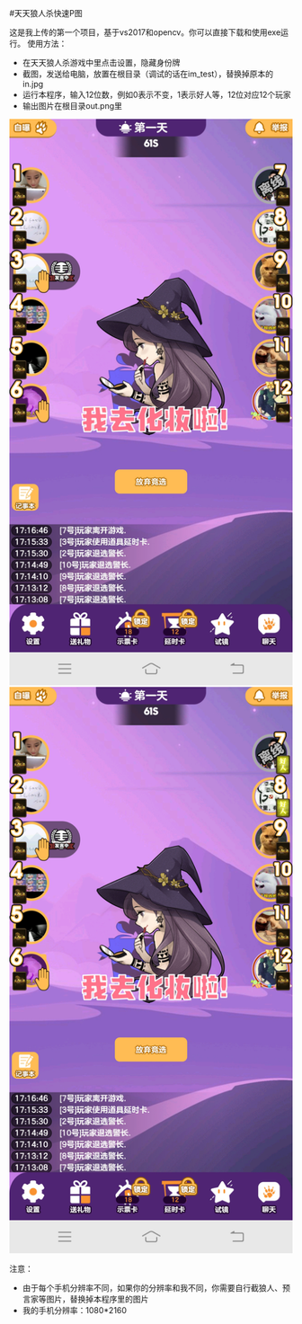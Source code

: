 ﻿#天天狼人杀快速P图


这是我上传的第一个项目，基于vs2017和opencv。你可以直接下载和使用exe运行。
使用方法：
 - 在天天狼人杀游戏中里点击设置，隐藏身份牌
 - 截图，发送给电脑，放置在根目录（调试的话在im_test），替换掉原本的in.jpg
 - 运行本程序，输入12位数，例如0表示不变，1表示好人等，12位对应12个玩家
 - 输出图片在根目录out.png里
 
![in.jpg](https://github.com/alittelboy/ttlrs-cheater/blob/master/imtest/in.jpg)
![输入000123000234的out](https://github.com/alittelboy/ttlrs-cheater/blob/master/imtest/out.png)

注意：
 - 由于每个手机分辨率不同，如果你的分辨率和我不同，你需要自行截狼人、预言家等图片，替换掉本程序里的图片
 - 我的手机分辨率：1080*2160
 
 
